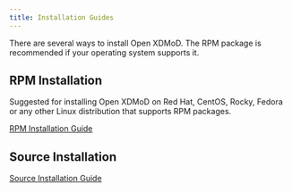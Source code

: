 ```yaml
---
title: Installation Guides
---
```


There are several ways to install Open XDMoD.  The RPM package is
recommended if your operating system supports it.

RPM Installation
----------------

Suggested for installing Open XDMoD on Red Hat, CentOS, Rocky, Fedora or any
other Linux distribution that supports RPM packages.

[RPM Installation Guide](install-rpm.html)

Source Installation
-------------------

[Source Installation Guide](install-source.html)

